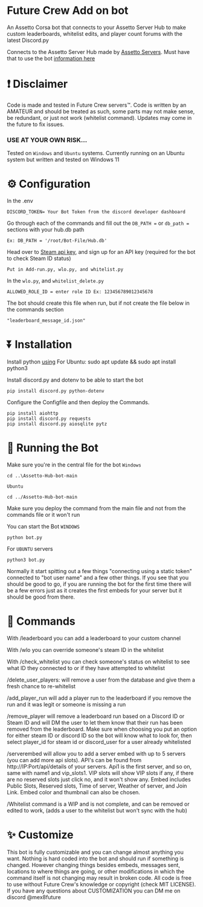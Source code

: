 # Future Crew Add on bot

An Assetto Corsa bot that connects to your Assetto Server Hub to make custom leaderboards, whitelist edits, and player count forums with the latest Discord.py

Connects to the Assetto Server Hub made by [Assetto Servers](https://assettoserver.org/patreon-docs/plugins/PatreonHubPlugin). Must have that to use the bot [information here](https://assettoserver.org/patreon-docs/assettoserver-hub/)

# ❗ Disclaimer
Code is made and tested in Future Crew servers™. Code is written by an AMATEUR and should be treated as such, some parts may not make sense, be redundant, or just not work (whitelist command). 
Updates may come in the future to fix issues. 
### USE AT YOUR OWN RISK...

Tested on `Windows` and `Ubuntu` systems.
Currently running on an Ubuntu system but written and tested on Windows 11


# ⚙️ Configuration
In the .env
```
DISCORD_TOKEN= Your Bot Token from the discord developer dashboard
```
Go through each of the commands and fill out the ```DB_PATH =``` or ```db_path =``` sections with your hub.db path
```
Ex: DB_PATH = '/root/Bot-File/Hub.db'
```

Head over to [Steam api key](https://steamcommunity.com/dev/apikey), and sign up for an API key (required for the bot to check Steam ID status)
```
Put in Add-run.py, wlo.py, and whitelist.py
```

In the ``wlo.py``, and ``whitelist_delete.py``
```
ALLOWED_ROLE_ID = enter role ID Ex: 123456789012345678
```
The bot should create this file when run, but if not create the file below in the commands section
```
"leaderboard_message_id.json"
```

# ⏬ Installation
Install python [using](https://www.python.org/downloads/) 
For Ubuntu: sudo apt update && sudo apt install python3

Install discord.py and dotenv to be able to start the bot
```
pip install discord.py python-dotenv
```

Configure the Configfile and then deploy the Commands.
```
pip install aiohttp
pip install discord.py requests
pip install discord.py aiosqlite pytz
```

# 🤖 Running the Bot

Make sure you're in the central file for the bot `Windows`
```
cd ..\Assetto-Hub-bot-main
```
`Ubuntu`
```
cd ../Assetto-Hub-bot-main
```

Make sure you deploy the command from the main file and not from the commands file or it won't run

You can start the Bot `WINDOWS`
```
python bot.py
```

For `UBUNTU` servers
```
python3 bot.py
```

Normally it start spitting out a few things "connecting using a static token" connected to "bot user name" and a few other things. If you see that you should be good to go, if you are running the bot for the first time there will be a few errors just as it creates the first embeds for your server but it should be good from there.

# 📝 Commands
With /leaderboard you can add a leaderboard to your custom channel

With /wlo you can override someone's steam ID in the whitelist 

With /check_whitelist you can check someone's status on whitelist to see what ID they connected to or if they have attempted to whitelist

/delete_user_players: will remove a user from the database and give them a fresh chance to re-whitelist 

/add_player_run will add a player run to the leaderboard if you remove the run and it was legit or someone is missing a run

/remove_player will remove a leaderboard run based on a Discord ID or Steam ID and will DM the user to let them know that their run has been removed from the leaderboard. Make sure when choosing you put an option for either steam ID or discord ID so the bot will know what to look for, then select player_id for steam id or discord_user for a user already whitelisted

/serverembed will allow you to add a server embed with up to 5 servers (you can add more api slots). API's can be found from http://IP:Port/api/details of your servers. Api1 is the first server, and so on, same with name1 and vip_slots1. VIP slots will show VIP slots if any, if there are no reserved slots just click no, and it won't show any. Embed includes Public Slots, Reserved slots, Time of server, Weather of server, and Join Link. Embed color and thumbnail can also be chosen. 

/Whitelist command is a WIP and is not complete, and can be removed or edited to work, (adds a user to the whitelist but won't sync with the hub)


# ✨ Customize
This bot is fully customizable and you can change almost anything you want. Nothing is hard coded into the bot and should run if something is changed. However changing things besides embeds, messages sent, locations to where things are going, or other modifications in which the command itself is not changing may result in broken code. All code is free to use without Future Crew's knowledge or copyright (check MIT LICENSE). If you have any questions about CUSTOMIZATION you can DM me on discord @mex8future
